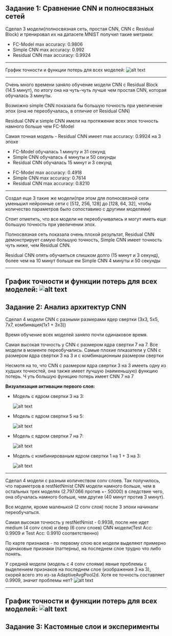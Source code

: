 ## Задание 1: Сравнение CNN и полносвязных сетей
Сделал 3 модели(полносвязная сеть, простая CNN, CNN с Residual Block) и тренировал их на датасете MNIST
получил такие метрики: 
<ul>
<li>FC-Model max accuracy: 0.9806
<li>Simple CNN max accuracy: 0.992
<li>Residual CNN max accuracy: 0.9924
</ul>

---
График точности и функции потерь для всех моделей:
![alt text](./images/MNIST_models_tests.png)

--- 

Очень много времени заняло обучение модели CNN с Residual Block (14.5 минут), по итогу она на чуть-чуть лучше чем простая CNN, которая обучалась 3 минуты.

Возможно simple CNN показала бы большую точность при увеличение эпох (она не переобучалась, в отличие от Residual CNN)

Residual CNN и simple CNN имели на протяжение всех эпох точность намного больше чем FC-Model

Самая точная модель - Residual CNN имеет max accuracy: 0.9924 на 3 эпохе



<ul>
<li>FC-Model обучалась 1 минуту и 31 секунд
<li>Simple CNN обучалась 4 минуты и 50 секунды
<li>Residual CNN обучалась 15 минут и 3 секунд
</ul>

<ul>
<li>FC-Model max accuracy: 0.4918
<li>Simple CNN max accuracy: 0.7614
<li>Residual CNN max accuracy: 0.8210
</ul>

***

Создал еще 3 такие же модели(при этом для полносвязной сети уменьшил нейронные сети с [512, 256, 128] до [128, 64, 32], чтобы количество параметров было сопоставимо с другими моделями)

Стоит отметить, что все модели не переобучивались и могут иметь еще большую точность при увеличении эпох. 

Полносвязная сеть показала очень плохой результат, Residual CNN демонстрирует самую большую точность, Simple CNN имеет точность чуть ниже, чем Residual CNN.

Residual CNN опять обучаеться слишком долго (15 минут и 3 секунд), более чем на 10 минут больше ем Simple CNN 4 минуты и 50 секунды

---
График точности и функции потерь для всех моделей:
![alt text](./images/CIFAR_models_tests.png)
---

## Задание 2: Анализ архитектур CNN


Сделал 4 модели CNN с разными размерами ядер свертки (3x3, 5x5, 7x7, комбинация(1x1 + 3x3))

Время обучение всех моделей заняло почти одинаковое время.

Самая высокая точность у CNN с размером ядра свертки 7 на 7. Все модели в моменте переобучались. 
Самые плохие плказатели у CNN с размером ядра свертки 3 на 3 и с комбинационным размером свертки

Несмотя на то, что CNN с размером ядра свертки 3 на 3 имееть одну из худших точностей, она также имеет лучшую (наименьшую) функцию потерь. Ч
уть большую функцию потерь имеет CNN 7 на 7

<b>Визуализация активации первого слоя:</b>
<ul>
<li> Модель с ядром свертки 3 на 3: </li>

![alt text](./images/CNN_3X3.png)

<li> Модель с ядром свертки 5 на 5: </li>

![alt text](./images/CNN_5X5.png)

<li> Модель с ядром свертки 7 на 7: </li>

![alt text](./images/CNN_7X7.png)

<li> Модель с комбинированым ядром свертки 1 на 1 + 3 на 3: </li>

![alt text](./images/CNN_combo.png)
</ul>

***

Сделал 4 модели с разным количеством conv слоев. 
Так получилось, что параметров в restNetNmist CNN модели намного больше, чем в остальных трех моделях (2.797.066 против +- 50000) в следствие чего, она обучалась намного больше, чем другие (40 минут против 3 минут). 

Все модели, кроме маленькой (2 conv слоя) после 3 эпохи начинали переобучаться. 

Самая высокая точность у restNetNmist - 0.9938, после нее идет medium (4 conv слоя) и deep (6 conv слоев) CNN модели(Test Acc: 0.9909 и Test Acc: 0.9910 соответственно)

По карте признаков - по первому слою все модели выделяют примерно одинаковые признаки (паттерны), на последнем слое трудно что либо понять. 

У средней модели (модель с 4 conv слоями) явные проблемы с выделением признаков на последнем слое (изображения 3 на 3), скорей всего это из-за AdaptiveAvgPool2d.
Хотя ее точность составляет 0.9909, значит проблемы нет?
![alt text](./images/4conv_layers_anomaly.png)

---
График точности и функции потерь для всех моделей:
![alt text](./images/conv_layers_models_tests.png)
--- 

## Задание 3: Кастомные слои и эксперименты


